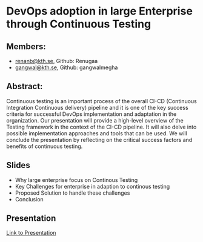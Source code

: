 # DevOps adoption in large Enterprise through Continuous Testing

## Members: 
* renanb@kth.se, Github: Renugaa
* gangwal@kth.se, Github: gangwalmegha 

## Abstract: 
Continuous testing is an important process of the overall CI-CD (Continuous Integration Continuous delivery) pipeline and it is one of the key success criteria for successful DevOps implementation and adaptation in the organization. Our presentation will provide a high-level overview of the Testing framework in the context of the CI-CD pipeline. It will also delve into possible implementation approaches and tools that can be used. We will conclude the presentation by reflecting on the critical success factors and benefits of continuous testing.

## Slides 
* Why large enterprise focus on Continous Testing
* Key Challenges for enterprise in adaption to continous testing
* Proposed Solution to handle these challenges
* Conclusion


## Presentation
[Link to Presentation](https://docs.google.com/presentation/d/1FpeCe2QFcjTEdD9eMrBcwpanXD5dLjA7Ei564uUcTI8/edit?usp=sharing)
